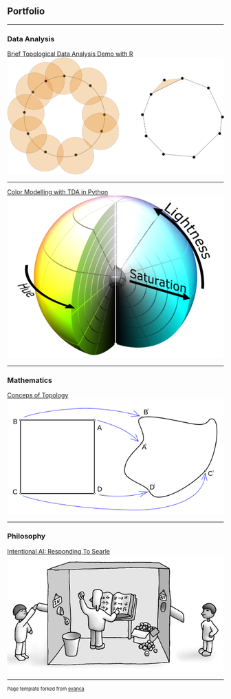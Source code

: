 ## Portfolio

---

### Data Analysis 

[Brief Topological Data Analysis Demo with R](/pdf/TDA.pdf)
<img src="images/rips_complex.png?raw=true"/>

---
[Color Modelling with TDA in Python](/sample_page)
<img src="images/color_sphere.png?raw=true"/>

---

### Mathematics

[Conceps of Topology](/pdf/TDA.pdf)
<img src="images/topology.png?raw=true"/>

---

### Philosophy

[Intentional AI: Responding To Searle](/pdf/TDA.pdf)
<img src="images/chinese_room.png?raw=true"/>



---
<p style="font-size:11px">Page template forked from <a href="https://github.com/evanca/quick-portfolio">evanca</a></p>
<!-- Remove above link if you don't want to attibute -->
